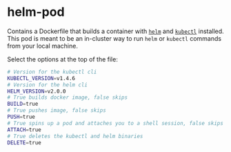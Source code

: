 # helm-pod

Contains a Dockerfile that builds a container with [`helm`](https://github.com/kubernetes/helm) and [`kubectl`](http://kubernetes.io/docs/user-guide/kubectl-overview/) installed. This pod is meant to be an in-cluster way to run `helm` or `kubectl` commands from your local machine.

Select the options at the top of the file:
```bash
# Version for the kubectl cli
KUBECTL_VERSION=v1.4.6
# Version for the helm cli
HELM_VERSION=v2.0.0
# True builds docker image, false skips
BUILD=true
# True pushes image, false skips
PUSH=true
# True spins up a pod and attaches you to a shell session, false skips
ATTACH=true
# True deletes the kubectl and helm binaries
DELETE=true
```